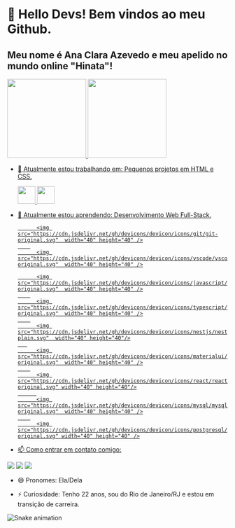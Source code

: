 # 👋 Hello Devs! Bem vindos ao meu Github.
## Meu nome é Ana Clara Azevedo e meu apelido no mundo online "Hinata"!

  <div>
<a href="https://github.com/AnaClaraazz">
<img height="180em" src="https://github-readme-stats.vercel.app/api/top-langs/?username=AnaClaraazz&layout=compact&langs_count=7&theme=dracula"/>
<img height="180em" src="https://github-readme-stats.vercel.app/api?username=AnaClaraazz&show_icons=true&theme=dracula&include_all_commits=true&count_private=true"/>
</div>



- 🔭 Atualmente estou trabalhando em: Pequenos projetos em HTML e CSS.

  <img src="https://cdn.jsdelivr.net/gh/devicons/devicon/icons/html5/html5-original.svg" width="40" height="40"/>
  <img src="https://cdn.jsdelivr.net/gh/devicons/devicon/icons/css3/css3-original.svg" width="40" height="40"/> 
          
- 🌱 Atualmente estou aprendendo: Desenvolvimento Web Full-Stack.

            <img src="https://cdn.jsdelivr.net/gh/devicons/devicon/icons/git/git-original.svg"  width="40" height="40" />
          
            <img src="https://cdn.jsdelivr.net/gh/devicons/devicon/icons/vscode/vscode-original.svg"  width="40" height="40" />

            <img src="https://cdn.jsdelivr.net/gh/devicons/devicon/icons/javascript/javascript-original.svg"  width="40" height="40" />
          
            <img src="https://cdn.jsdelivr.net/gh/devicons/devicon/icons/typescript/typescript-original.svg"  width="40" height="40" />
          
            <img src="https://cdn.jsdelivr.net/gh/devicons/devicon/icons/nestjs/nestjs-plain.svg"  width="40" height="40"/>
         
            <img src="https://cdn.jsdelivr.net/gh/devicons/devicon/icons/materialui/materialui-original.svg"  width="40" height="40" />
          
            <img src="https://cdn.jsdelivr.net/gh/devicons/devicon/icons/react/react-original.svg" width="40" height="40"/>
            
            <img src="https://cdn.jsdelivr.net/gh/devicons/devicon/icons/mysql/mysql-original.svg"  width="40" height="40" />
          
            <img src="https://cdn.jsdelivr.net/gh/devicons/devicon/icons/postgresql/postgresql-original.svg" width="40" height="40" />
          
          

- 📫 Como entrar em contato comigo:

<div>
<a href="https://instagram.com//anaclaraazz/" target="_blank"><img src="https://img.shields.io/badge/-Instagram-%23E4405F?style=for-the-badge&logo=instagram&logoColor=white" target="_blank"></a>
<a href = "mailto:ana.clara93360@gmail.com"><img src="https://img.shields.io/badge/Gmail-D14836?style=for-the-badge&logo=gmail&logoColor=white" target="_blank"></a>
<a href="https://www.linkedin.com/in/ana-clara-azevedo-fullstackdev/" target="_blank"><img src="https://img.shields.io/badge/-LinkedIn-%230077B5?style=for-the-badge&logo=linkedin&logoColor=white" target="_blank"></a>   
</div>

- 😄 Pronomes: Ela/Dela

- ⚡ Curiosidade: Tenho 22 anos, sou do Rio de Janeiro/RJ e estou em transição de carreira.

![Snake animation](https://github.com/AnaClaraazz/AnaClaraazz/blob/output/github-contribution-grid-snake.svg)

